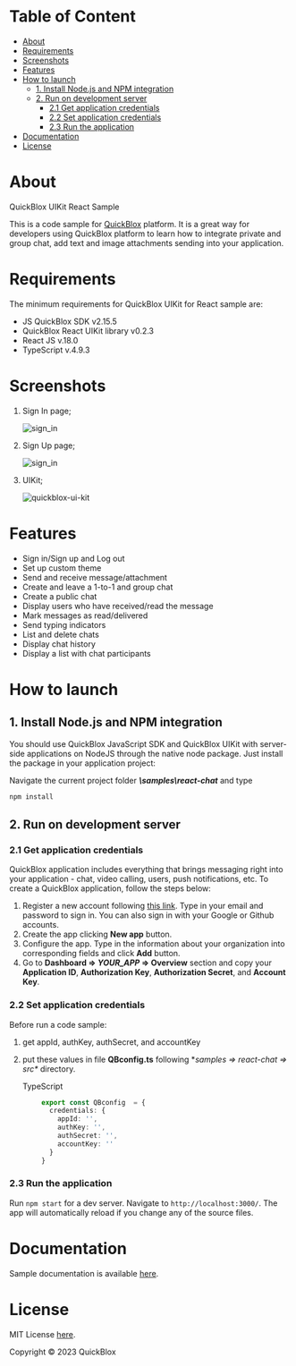 # Table of Content

- [About](#about)
- [Requirements](#requirements)
- [Screenshots](#screenshots)
- [Features](#features)
- [How to launch](#how-to-launch)
    * [1. Install Node.js and NPM integration](#1-install-nodejs-and-npm-integration)
    * [2. Run on development server](#4-run-on-development-server)
      + [2.1 Get application credentials](#21-get-application-credentials)
      + [2.2 Set application credentials](#22-set-application-credentials)
      + [2.3 Run the application](#23-run-the-application)
- [Documentation](#documentation)
- [License](#license)

# About
[](#about)
QuickBlox UIKit React Sample

This is a code sample for [QuickBlox](http://quickblox.com/) platform. It is a great way for developers using QuickBlox platform to learn how to integrate private and group chat, add text and image attachments sending into your application.

# Requirements
[](#requirements)

The minimum requirements for QuickBlox UIKit for React sample are:

- JS QuickBlox SDK v2.15.5
- QuickBlox React UIKit library v0.2.3
- React JS v.18.0
- TypeScript v.4.9.3

# Screenshots
1. Sign In page;

    ![sign_in](./src/assets/screenshorts/sign-in-react-chat-sample.png)

2. Sign Up page;

   ![sign_in](./src/assets/screenshorts/sign-up-react-chat-sample.png)

3. UIKit;

    ![quickblox-ui-kit](./src/assets/screenshorts/react-qb-uikitweb-doc.png)

# Features

* Sign in/Sign up and Log out
* Set up custom theme
* Send and receive message/attachment
* Create and leave a 1-to-1 and group chat
* Create a public chat
* Display users who have received/read the message
* Mark messages as read/delivered
* Send typing indicators
* List and delete chats
* Display chat history
* Display a list with chat participants

# How to launch
## 1. Install Node.js and NPM integration

You should use QuickBlox JavaScript SDK and QuickBlox UIKit with server-side applications on NodeJS through the native node package.
Just install the package in your application project:

Navigate the current project folder ***\samples\react-chat*** and type

```bash
npm install
```

## 2. Run on development server

### 2.1 Get application credentials

QuickBlox application includes everything that brings messaging right
into your application - chat, video calling, users, push notifications,
etc. To create a QuickBlox application, follow the steps below:

1.  Register a new account following [this
    link](https://admin.quickblox.com/signup). Type in your email and
    password to sign in. You can also sign in with your Google or Github
    accounts.
2.  Create the app clicking **New app** button.
3.  Configure the app. Type in the information about your organization
    into corresponding fields and click **Add** button.
4.  Go to **Dashboard =\> *YOUR\_APP* =\> Overview** section and copy
    your **Application ID**, **Authorization Key**, **Authorization
    Secret**, and **Account Key**.

### 2.2 Set application credentials

Before run a code sample:
1. get appId, authKey, authSecret, and accountKey
2. put these values in file **QBconfig.ts** following **samples =\>
   react-chat =\> src\** directory.

   TypeScript
```ts
        export const QBconfig  = {
          credentials: {
            appId: '',
            authKey: '',
            authSecret: '',
            accountKey: ''
          }
        }
```

### 2.3 Run the application

Run `npm start` for a dev server. Navigate to `http://localhost:3000/`. The app will automatically reload if you change any of the source files.

# Documentation
[](#documentation)
Sample documentation is available [here](https://docs.quickblox.com/docs/react-uikit).

# License
[](#license)
MIT License [here](https://github.com/QuickBlox/react-ui-kit/blob/main/LICENSE.md).

Copyright © 2023 QuickBlox
